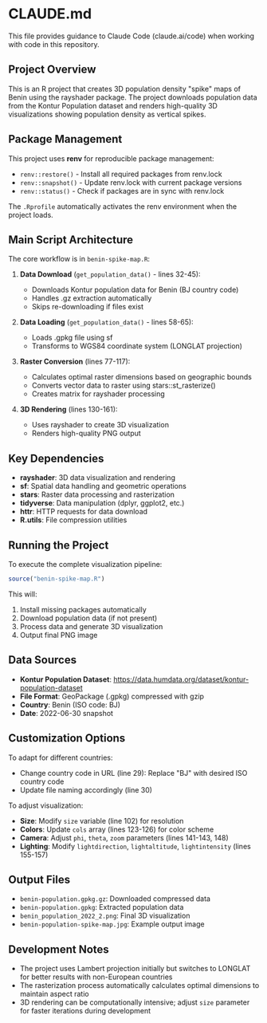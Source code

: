 # CLAUDE.md

This file provides guidance to Claude Code (claude.ai/code) when working with code in this repository.

## Project Overview

This is an R project that creates 3D population density "spike" maps of Benin using the rayshader package. The project downloads population data from the Kontur Population dataset and renders high-quality 3D visualizations showing population density as vertical spikes.

## Package Management

This project uses **renv** for reproducible package management:

- `renv::restore()` - Install all required packages from renv.lock
- `renv::snapshot()` - Update renv.lock with current package versions
- `renv::status()` - Check if packages are in sync with renv.lock

The `.Rprofile` automatically activates the renv environment when the project loads.

## Main Script Architecture

The core workflow is in `benin-spike-map.R`:

1. **Data Download** (`get_population_data()` - lines 32-45):
   - Downloads Kontur population data for Benin (BJ country code)
   - Handles .gz extraction automatically
   - Skips re-downloading if files exist

2. **Data Loading** (`get_population_data()` - lines 58-65):
   - Loads .gpkg file using sf
   - Transforms to WGS84 coordinate system (LONGLAT projection)

3. **Raster Conversion** (lines 77-117):
   - Calculates optimal raster dimensions based on geographic bounds
   - Converts vector data to raster using stars::st_rasterize()
   - Creates matrix for rayshader processing

4. **3D Rendering** (lines 130-161):
   - Uses rayshader to create 3D visualization
   - Renders high-quality PNG output

## Key Dependencies

- **rayshader**: 3D data visualization and rendering
- **sf**: Spatial data handling and geometric operations
- **stars**: Raster data processing and rasterization
- **tidyverse**: Data manipulation (dplyr, ggplot2, etc.)
- **httr**: HTTP requests for data download
- **R.utils**: File compression utilities

## Running the Project

To execute the complete visualization pipeline:

```r
source("benin-spike-map.R")
```

This will:
1. Install missing packages automatically
2. Download population data (if not present)
3. Process data and generate 3D visualization
4. Output final PNG image

## Data Sources

- **Kontur Population Dataset**: https://data.humdata.org/dataset/kontur-population-dataset
- **File Format**: GeoPackage (.gpkg) compressed with gzip
- **Country**: Benin (ISO code: BJ)
- **Date**: 2022-06-30 snapshot

## Customization Options

To adapt for different countries:
- Change country code in URL (line 29): Replace "BJ" with desired ISO country code
- Update file naming accordingly (line 30)

To adjust visualization:
- **Size**: Modify `size` variable (line 102) for resolution
- **Colors**: Update `cols` array (lines 123-126) for color scheme
- **Camera**: Adjust `phi`, `theta`, `zoom` parameters (lines 141-143, 148)
- **Lighting**: Modify `lightdirection`, `lightaltitude`, `lightintensity` (lines 155-157)

## Output Files

- `benin-population.gpkg.gz`: Downloaded compressed data
- `benin-population.gpkg`: Extracted population data
- `benin_population_2022_2.png`: Final 3D visualization
- `benin-population-spike-map.jpg`: Example output image

## Development Notes

- The project uses Lambert projection initially but switches to LONGLAT for better results with non-European countries
- The rasterization process automatically calculates optimal dimensions to maintain aspect ratio
- 3D rendering can be computationally intensive; adjust `size` parameter for faster iterations during development